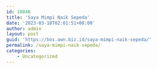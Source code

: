 ```yaml
---
id: 18046
title: 'Saya Mimpi Naik Sepeda'
date: '2023-03-18T02:01:51+00:00'
author: admin
layout: post
guid: 'https://bos.awn.biz.id/saya-mimpi-naik-sepeda/'
permalink: /saya-mimpi-naik-sepeda/
categories:
    - Uncategorized
---
```


